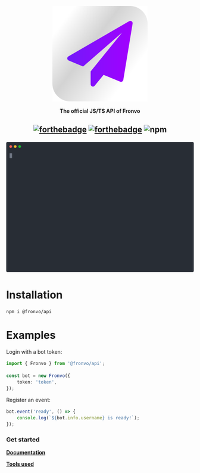 <p align='center'><img src='https://raw.githubusercontent.com/Fronvo/fronvo.js/master/.github/assets/logo.svg' alt='Fronvo logo'></p>
<p align='center'><b>The official JS/TS API of Fronvo</b></p>

<h2 align='center'>

[![forthebadge](https://forthebadge.com/images/badges/made-with-typescript.svg)](https://forthebadge.com)
[![forthebadge](https://forthebadge.com/images/badges/built-with-science.svg)](https://forthebadge.com)
![npm](https://img.shields.io/npm/v/@fronvo/api?color=%23ee00ff&label=API&style=for-the-badge)

<img src='https://raw.githubusercontent.com/Fronvo/fronvo.js/master/.github/assets/demo-run.svg' alt='Fronvo JS/TS API demo run'>

</h2>

# Installation

```
npm i @fronvo/api
```

# Examples

Login with a bot token:

```ts
import { Fronvo } from '@fronvo/api';

const bot = new Fronvo({
    token: 'token',
});
```

Register an event:

```ts
bot.event('ready', () => {
    console.log(`${bot.info.username} is ready!`);
});
```

### Get started

**[Documentation](https://github.com/Fronvo/fronvo.js/blob/master/.github/markdown/DOCUMENTATION.md)**

**[Tools used](https://github.com/Fronvo/fronvo.js/blob/master/.github/markdown/TOOLS.md)**
